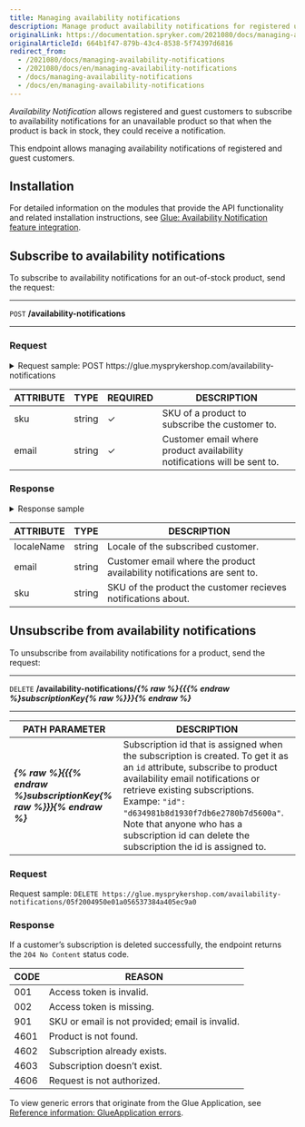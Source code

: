 ```yaml
---
title: Managing availability notifications
description: Manage product availability notifications for registered users
originalLink: https://documentation.spryker.com/2021080/docs/managing-availability-notifications
originalArticleId: 664b1f47-879b-43c4-8538-5f74397d6816
redirect_from:
  - /2021080/docs/managing-availability-notifications
  - /2021080/docs/en/managing-availability-notifications
  - /docs/managing-availability-notifications
  - /docs/en/managing-availability-notifications
---
```


*Availability Notification* allows registered and guest customers to subscribe to availability notifications for an unavailable product so that when the product is back in stock, they could receive a notification.

This endpoint allows managing availability notifications of registered and guest customers.

## Installation 
For detailed information on the modules that provide the API functionality and related installation instructions, see [Glue: Availability Notification feature integration](/docs/scos/dev/feature-integration-guides/{{page.version}}/glue-api/glue-api-availability-notification-feature-integration.html).

## Subscribe to availability notifications
To subscribe to availability notifications for an out-of-stock product, send the request:

---
`POST` **/availability-notifications**

---

### Request 

<details><summary>Request sample: POST https://glue.mysprykershop.com/availability-notifications</summary>

```json
{
  "data": {
    "type": "availability-notifications",
    "attributes": {
      "sku": "130_24725761",
      "email": "sonia@spryker.com"
    }
  }
}
```
</details>

| ATTRIBUTE | TYPE | REQUIRED | DESCRIPTION |
|-|-|-|-|
| sku | string | &check; | SKU of a product to subscribe the customer to. |
| email | string | &check; | Customer email where product availability notifications will be sent to. |

### Response
<details><summary>Response sample</summary>

```json
{
    "data": {
        "type": "availability-notifications",
        "id": "70b47ccf1e1a2262f83fddabd19d4828",
        "attributes": {
            "localeName": "en_US",
            "email": "sonia@spryker.com",
            "sku": "130_24725761"
        },
        "links": {
            "self": "https://glue.mysprykershop.com/availability-notifications/70b47ccf1e1a2262f83fddabd19d4828"
        }
    }
}
```

</details>

| ATTRIBUTE | TYPE | DESCRIPTION |
|-|-|-|
| localeName | string | Locale of the subscribed customer. |
| email | string | Customer email where the product availability notifications are sent to. |
| sku | string | SKU of the product the customer recieves notifications about. |

## Unsubscribe from availability notifications
To unsubscribe from availability notifications for a product, send the request:

---
`DELETE` **/availability-notifications/*{% raw %}{{{% endraw %}subscriptionKey{% raw %}}}{% endraw %}***

---

| PATH PARAMETER | DESCRIPTION |
|-|-|
| ***{% raw %}{{{% endraw %}subscriptionKey{% raw %}}}{% endraw %}*** | Subscription id that is assigned when the subscription is created. To get it as an `id` attribute, subscribe to product availability email notifications or retrieve existing subscriptions. Exampe: `"id": "d634981b8d1930f7db6e2780b7d5600a"`. <br>Note that anyone who has a subscription id can delete the subscription the id is assigned to. |

### Request
Request sample: `DELETE https://glue.mysprykershop.com/availability-notifications/05f2004950e01a056537384a405ec9a0`

### Response
If a customer’s subscription is deleted successfully, the endpoint returns the `204 No Content` status code.

| CODE | REASON |
|-|-|
| 001 | Access token is invalid. |
| 002 | Access token is missing. |
| 901 | SKU or email is not provided; email is invalid. |
| 4601 | Product is not found. |
| 4602 | Subscription already exists. |
| 4603 | Subscription doesn’t exist. |
| 4606 | Request is not authorized. |

To view generic errors that originate from the Glue Application, see [Reference information: GlueApplication errors](/docs/scos/dev/glue-api-guides/{{page.version}}/reference-information-glueapplication-errors.html).
